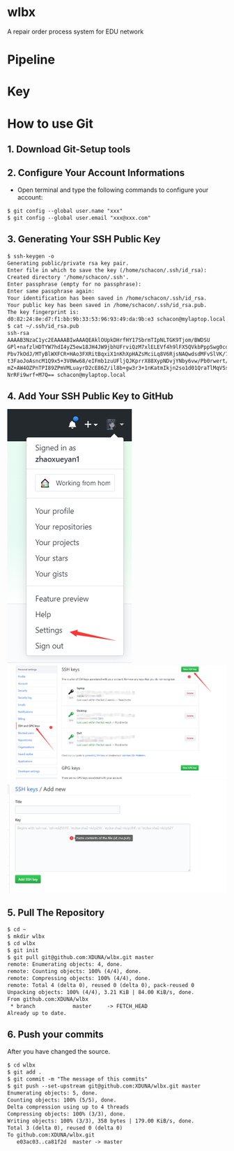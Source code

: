 # wlbx
A repair order process system for EDU network

# Pipeline

# Key

# How to use Git

## 1. Download Git-Setup tools

## 2. Configure Your Account Informations

- Open terminal and type the following commands to configure your account:
```Shell
$ git config --global user.name "xxx"
$ git config --global user.email "xxx@xxx.com"
```
## 3. Generating Your SSH Public Key

```Shell
$ ssh-keygen -o
Generating public/private rsa key pair.
Enter file in which to save the key (/home/schacon/.ssh/id_rsa):
Created directory '/home/schacon/.ssh'.
Enter passphrase (empty for no passphrase):
Enter same passphrase again:
Your identification has been saved in /home/schacon/.ssh/id_rsa.
Your public key has been saved in /home/schacon/.ssh/id_rsa.pub.
The key fingerprint is:
d0:82:24:8e:d7:f1:bb:9b:33:53:96:93:49:da:9b:e3 schacon@mylaptop.local
$ cat ~/.ssh/id_rsa.pub
ssh-rsa AAAAB3NzaC1yc2EAAAABIwAAAQEAklOUpkDHrfHY17SbrmTIpNLTGK9Tjom/BWDSU
GPl+nafzlHDTYW7hdI4yZ5ew18JH4JW9jbhUFrviQzM7xlELEVf4h9lFX5QVkbPppSwg0cda3
Pbv7kOdJ/MTyBlWXFCR+HAo3FXRitBqxiX1nKhXpHAZsMciLq8V6RjsNAQwdsdMFvSlVK/7XA
t3FaoJoAsncM1Q9x5+3V0Ww68/eIFmb1zuUFljQJKprrX88XypNDvjYNby6vw/Pb0rwert/En
mZ+AW4OZPnTPI89ZPmVMLuayrD2cE86Z/il8b+gw3r3+1nKatmIkjn2so1d01QraTlMqVSsbx
NrRFi9wrf+M7Q== schacon@mylaptop.local
```
## 4. Add Your SSH Public Key to GitHub

![](./png/1.png)
![](./png/2.png)
![](./png/3.png)

## 5. Pull The Repository

```Shell
$ cd ~
$ mkdir wlbx
$ cd wlbx
$ git init
$ git pull git@github.com:XDUNA/wlbx.git master
remote: Enumerating objects: 4, done.
remote: Counting objects: 100% (4/4), done.
remote: Compressing objects: 100% (4/4), done.
remote: Total 4 (delta 0), reused 0 (delta 0), pack-reused 0
Unpacking objects: 100% (4/4), 3.21 KiB | 84.00 KiB/s, done.
From github.com:XDUNA/wlbx
 * branch            master     -> FETCH_HEAD
Already up to date.
```

## 6. Push your commits

After you have changed the source. 
```Shell
$ cd wlbx
$ git add .
$ git commit -m "The message of this commits"
$ git push --set-upstream git@github.com:XDUNA/wlbx.git master
Enumerating objects: 5, done.
Counting objects: 100% (5/5), done.
Delta compression using up to 4 threads
Compressing objects: 100% (3/3), done.
Writing objects: 100% (3/3), 358 bytes | 179.00 KiB/s, done.
Total 3 (delta 0), reused 0 (delta 0)
To github.com:XDUNA/wlbx.git
   e03ac03..ca81f2d  master -> master
```
